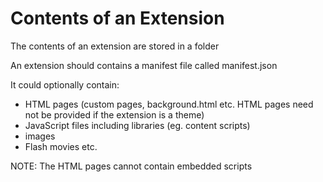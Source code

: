 # Contents of an Extension

The contents of an extension are stored in a folder

An extension should contains a manifest file called manifest.json

It could optionally contain:
* HTML pages (custom pages, background.html etc. HTML pages need not be provided if the extension is a theme)
* JavaScript files including libraries (eg. content scripts)
* images 
* Flash movies etc.

NOTE: The HTML pages cannot contain embedded scripts
